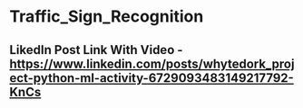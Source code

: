 # Traffic_Sign_Recognition
## LikedIn Post Link With Video - https://www.linkedin.com/posts/whytedork_project-python-ml-activity-6729093483149217792-KnCs
